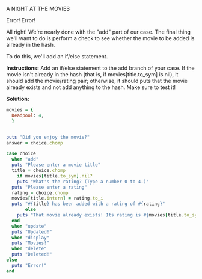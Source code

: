 A NIGHT AT THE MOVIES

Error! Error!

All right! We're nearly done with the "add" part of our case. The final thing we'll want to do is perform a check to see whether the movie to be added is already in the hash.

To do this, we'll add an if/else statement.

**Instructions:**
Add an if/else statement to the add branch of your case. If the movie isn't already in the hash (that is, if movies[title.to_sym] is nil), it should add the movie/rating pair; otherwise, it should puts that the movie already exists and not add anything to the hash. Make sure to test it!

**Solution:**
```ruby
movies = {
  Deadpool: 4,
  }


puts "Did you enjoy the movie?"
answer = choice.chomp

case choice
  when "add"
  puts "Please enter a movie title"
  title = choice.chomp
    if movies[title.to_sym].nil?
    puts "What's the rating? (Type a number 0 to 4.)"
  puts "Please enter a rating"
  rating = choice.chomp
  movies[title.intern] = rating.to_i
  puts "#{title} has been added with a rating of #{rating}"
       else
    puts "That movie already exists! Its rating is #{movies[title.to_sym]}."
  end
  when "update"
  puts "Updated!"
  when "display"
  puts "Movies!"
  when "delete"
  puts "Deleted!"
else 
  puts "Error!"
end
```

